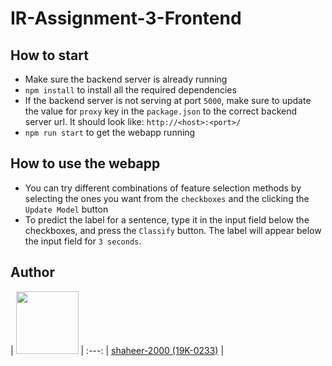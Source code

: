 # IR-Assignment-3-Frontend

## How to start
- Make sure the backend server is already running
- `npm install` to install all the required dependencies
- If the backend server is not serving at port `5000`, make sure to update the value for `proxy` key in the `package.json` to the correct backend server url. It should look like: `http://<host>:<port>/`
- `npm run start` to get the webapp running

## How to use the webapp
- You can try different combinations of feature selection methods by selecting the ones you want from the `checkboxes` and the clicking the `Update Model` button
- To predict the label for a sentence, type it in the input field below the checkboxes, and press the `Classify` button. The label will appear below the input field for `3 seconds`.

## Author
| <img src="https://avatars.githubusercontent.com/u/20398468?v=4" width="100" height="100" /> |
  :---: 
| [shaheer-2000 (19K-0233)](https://github.com/shaheer-2000) |
